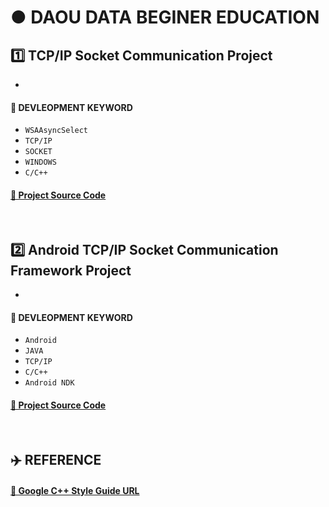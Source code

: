 # ● DAOU DATA BEGINER EDUCATION

## 1️⃣ TCP/IP Socket Communication Project

* 

#### 🔑 DEVLEOPMENT KEYWORD

* `WSAAsyncSelect`
* `TCP/IP`
* `SOCKET`
* `WINDOWS`
* `C/C++`

#### [🚀 Project Source Code](https://github.com/ChangYeop-Yang/Study-C/tree/master/%5BC%2B%2B%5D%20Project/%5BProject%5D%201%20Week/ChatMFCApplication)

</br>

## 2️⃣ Android TCP/IP Socket Communication Framework Project

* 

#### 🔑 DEVLEOPMENT KEYWORD

* `Android`
* `JAVA`
* `TCP/IP`
* `C/C++`
* `Android NDK`

#### [🚀 Project Source Code]()

</br>

## ✈️ REFERENCE

#### [🚀 Google C++ Style Guide URL](https://google.github.io/styleguide/cppguide.html#Enumerator_Names)
